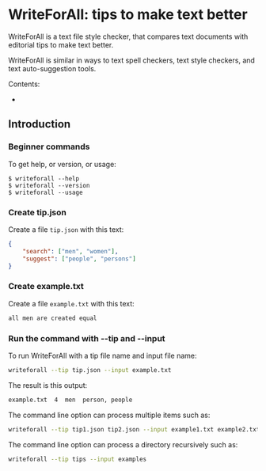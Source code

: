 # WriteForAll: tips to make text better

WriteForAll is a text file style checker, that compares text documents with editorial tips to make text better.

WriteForAll is similar in ways to text spell checkers, text style checkers, and text auto-suggestion tools.

Contents:

* [](#)


## Introduction


### Beginner commands

To get help, or version, or usage:

```
$ writeforall --help
$ writeforall --version
$ writeforall --usage
```


### Create tip.json

Create a file `tip.json` with this text:

```json
{
    "search": ["men", "women"], 
    "suggest": ["people", "persons"]
}
```


### Create example.txt

Create a file `example.txt` with this text:

```md
all men are created equal
```


### Run the command with --tip and --input

To run WriteForAll with a tip file name and input file name:

```sh
writeforall --tip tip.json --input example.txt
```

The result is this output:

```html
example.txt  4  men  person, people
```

The command line option can process multiple items such as:

```sh
writeforall --tip tip1.json tip2.json --input example1.txt example2.txt
```

The command line option can process a directory recursively such as:

```sh
writeforall --tip tips --input examples
```
